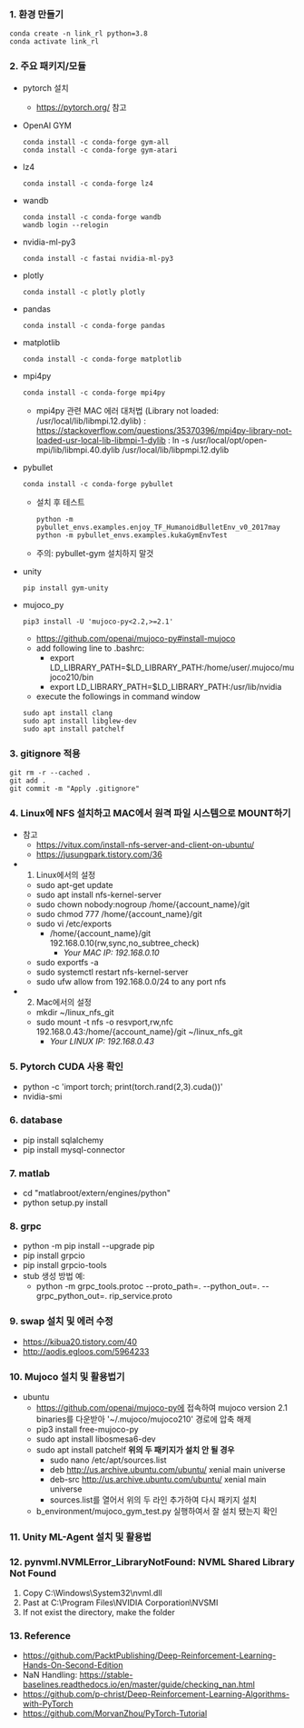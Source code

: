 ### 1. 환경 만들기
```commandline
conda create -n link_rl python=3.8
conda activate link_rl
```


### 2. 주요 패키지/모듈
- pytorch 설치
  - https://pytorch.org/ 참고

- OpenAI GYM
  ```commandline
  conda install -c conda-forge gym-all
  conda install -c conda-forge gym-atari
  ```
- lz4
  ```commandline
  conda install -c conda-forge lz4
  ```
- wandb
  ```commandline
  conda install -c conda-forge wandb
  wandb login --relogin
  ```
- nvidia-ml-py3
  ```commandline
  conda install -c fastai nvidia-ml-py3
  ```
- plotly
  ```commandline
  conda install -c plotly plotly
  ```
- pandas
  ```commandline
  conda install -c conda-forge pandas
  ```
- matplotlib
  ```commandline
  conda install -c conda-forge matplotlib
  ```
- mpi4py
  ```commandline
  conda install -c conda-forge mpi4py
  ```
  - mpi4py 관련 MAC 에러 대처법 (Library not loaded: /usr/local/lib/libmpi.12.dylib)
    : https://stackoverflow.com/questions/35370396/mpi4py-library-not-loaded-usr-local-lib-libmpi-1-dylib
    : ln -s /usr/local/opt/open-mpi/lib/libmpi.40.dylib /usr/local/lib/libpmpi.12.dylib
  
- pybullet
  ```commandline
  conda install -c conda-forge pybullet
  ```
  - 설치 후 테스트
    ```commandline
    python -m pybullet_envs.examples.enjoy_TF_HumanoidBulletEnv_v0_2017may
    python -m pybullet_envs.examples.kukaGymEnvTest
    ```
  - 주의: pybullet-gym 설치하지 말것
  
- unity
  ```commandline
  pip install gym-unity
  ```

- mujoco_py
  ```commandline
  pip3 install -U 'mujoco-py<2.2,>=2.1'
  ```
  - https://github.com/openai/mujoco-py#install-mujoco
  - add following line to .bashrc:
     - export LD_LIBRARY_PATH=$LD_LIBRARY_PATH:/home/user/.mujoco/mujoco210/bin
     - export LD_LIBRARY_PATH=$LD_LIBRARY_PATH:/usr/lib/nvidia
  - execute the followings in command window
  ```commandline
  sudo apt install clang
  sudo apt install libglew-dev
  sudo apt install patchelf
  ```
### 3. gitignore 적용
```commandline
git rm -r --cached .
git add .
git commit -m "Apply .gitignore"  
```


### 4. Linux에 NFS 설치하고 MAC에서 원격 파일 시스템으로 MOUNT하기
- 참고
  - https://vitux.com/install-nfs-server-and-client-on-ubuntu/
  - https://jusungpark.tistory.com/36
- 1) Linux에서의 설정
  - sudo apt-get update
  - sudo apt install nfs-kernel-server
  - sudo chown nobody:nogroup /home/{account_name}/git
  - sudo chmod 777 /home/{account_name}/git 
  - sudo vi /etc/exports
    - /home/{account_name}/git 192.168.0.10(rw,sync,no_subtree_check)
      - *Your MAC IP: 192.168.0.10*
  - sudo exportfs -a
  - sudo systemctl restart nfs-kernel-server
  - sudo ufw allow from 192.168.0.0/24 to any port nfs
- 2) Mac에서의 설정
  - mkdir ~/linux_nfs_git
  - sudo mount -t nfs -o resvport,rw,nfc 192.168.0.43:/home/{account_name}/git ~/linux_nfs_git
      - *Your LINUX IP: 192.168.0.43*
    
  
### 5. Pytorch CUDA 사용 확인 
- python -c 'import torch; print(torch.rand(2,3).cuda())'
- nvidia-smi


### 6. database
- pip install sqlalchemy
- pip install mysql-connector


### 7. matlab
- cd "matlabroot/extern/engines/python"
- python setup.py install


### 8. grpc 
- python -m pip install --upgrade pip
- pip install grpcio
- pip install grpcio-tools
- stub 생성 방법 예: 
  - python -m grpc_tools.protoc --proto_path=. --python_out=. --grpc_python_out=. rip_service.proto


### 9. swap 설치 및 에러 수정 
- https://kibua20.tistory.com/40
- http://aodis.egloos.com/5964233


### 10. Mujoco 설치 및 활용법기
- ubuntu
  - https://github.com/openai/mujoco-py에 접속하여 mujoco version 2.1 binaries를 다운받아 '~/.mujoco/mujoco210' 경로에 압축 해제
  - pip3 install free-mujoco-py 
  - sudo apt install libosmesa6-dev
  - sudo apt install patchelf
    **위의 두 패키지가 설치 안 될 경우**
    - sudo nano /etc/apt/sources.list
    - deb http://us.archive.ubuntu.com/ubuntu/ xenial main universe
    - deb-src http://us.archive.ubuntu.com/ubuntu/ xenial main universe
    - sources.list를 열어서 위의 두 라인 추가하여 다시 패키지 설치
  - b_environment/mujoco_gym_test.py 실행하여서 잘 설치 됐는지 확인  


### 11. Unity ML-Agent 설치 및 활용법


### 12. pynvml.NVMLError_LibraryNotFound: NVML Shared Library Not Found
1. Copy C:\Windows\System32\nvml.dll
2. Past at C:\Program Files\NVIDIA Corporation\NVSMI
3. If not exist the directory, make the folder


### 13. Reference
- https://github.com/PacktPublishing/Deep-Reinforcement-Learning-Hands-On-Second-Edition
- NaN Handling: https://stable-baselines.readthedocs.io/en/master/guide/checking_nan.html
- https://github.com/p-christ/Deep-Reinforcement-Learning-Algorithms-with-PyTorch
- https://github.com/MorvanZhou/PyTorch-Tutorial